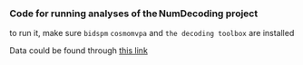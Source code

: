 ### Code for running analyses of the NumDecoding project

to run it, make sure `bidspm`  `cosmomvpa` and `the decoding toolbox` are installed

Data could be found through [this link](https://osf.io/x9awu/?view_only=c84d9ad03d1e43b7a29ac22e955f9792)
